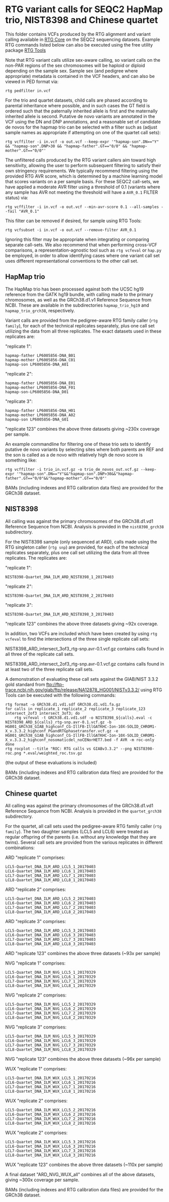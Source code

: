 # RTG variant calls for SEQC2 HapMap trio, NIST8398 and Chinese quartet

This folder contains VCFs produced by the RTG alignment and variant calling
available in [RTG Core](http://realtimegenomics.com/products/rtg-core)
on the SEQC2 sequencing datasets. Example RTG commands listed below can
also be executed using the free utility package
[RTG Tools](http://realtimegenomics.com/products/rtg-tools)

Note that RTG variant calls utilize sex-aware calling, so variant
calls on the non-PAR regions of the sex chromosomes will be haploid or
diploid depending on the sample sex. Sample sex (and pedigree where
appropriate) metadata is contained in the VCF headers, and can also be
viewed in PED format via:

    rtg pedfilter in.vcf

For the trio and quartet datasets, child calls are phased according to
parental inheritance where possible, and in such cases the GT field is
ordered such that the paternally inherited allele is first and the
maternally inherited allele is second. Putative de novo variants are
annotated in the VCF using the DN and DNP annotations, and a reasonable
set of candidate de novos for the hapmap trio can be selected with a
filter such as (adjust sample names as appropriate if attempting on one
of the quartet call sets):

    rtg vcffilter -i in.vcf -o out.vcf --keep-expr '"hapmap-son".DN=="Y" && "hapmap-son".DNP>30 && "hapmap-father".GT=="0/0" && "hapmap-mother".GT=="0/0"'

The unfiltered calls produced by the RTG variant callers aim toward high
sensitivity, allowing the user to perform subsequent filtering to
satisfy their own stringency requirements. We typically recommend
filtering using the provided RTG AVR score, which is determined by a
machine learning model that scores variants on a per sample basis. For
these SEQC2 call-sets, we have applied a moderate AVR filter using a
threshold of 0.1 (variants where any sample has AVR not meeting the
threshold will have a `AVR_0.1` FILTER status) via:

    rtg vcffilter -i in.vcf -o out.vcf --min-avr-score 0.1 --all-samples --fail "AVR_0.1"

This filter can be removed if desired, for sample using RTG Tools:

    rtg vcfsubset -i in.vcf -o out.vcf --remove-filter AVR_0.1

Ignoring this filter may be appropriate when integrating or comparing
separate call-sets. We also recommend that when performing cross-VCF
comparisons, a representation-agnostic tool such as `rtg vcfeval` or
`hap.py` be employed, in order to allow identifying cases where one
variant call set uses different representational conventions to the
other call set.


## HapMap trio

The HapMap trio has been processed against both the UCSC hg19 reference
from the GATK hg19 bundle, with calling made to the primary chromosomes,
as well as the GRCh38.d1.v1 Reference Sequence from NCBI. These are
available in the subdirectories `hapmap_trio_hg19` and `hapmap_trio_grch38`,
respectively.

Variant calls are provided from the pedigree-aware RTG family caller
(`rtg family`), for each of the technical replicates separately, plus
one call set utilizing the data from all three replicates. The exact
datasets used in these replicates are:

"replicate 1":

    hapmap-father LP6005856-DNA_B01
    hapmap-mother LP6005856-DNA_C01
    hapmap-son LP6005856-DNA_A01

"replicate 2":

    hapmap-father LP6005856-DNA_E01
    hapmap-mother LP6005856-DNA_F01
    hapmap-son-LP6005856-DNA_D01

"replicate 3":

    hapmap-father LP6005856-DNA_H01
    hapmap-mother LP6005856-DNA_A02
    hapmap-son LP6005856-DNA_G01

"replicate 123" combines the above three datasets giving ~230x coverage
per sample.

An example commandline for filtering one of these trio sets to identify
putative de novo variants by selecting sites where both parents are REF
and the son is called as a de novo with relatively high de novo score is
something like:

    rtg vcffilter -i trio_in.vcf.gz -o trio_de_novos_out.vcf.gz --keep-expr '"hapmap-son".DN=="Y"&&"hapmap-son".DNP>30&&"hapmap-father".GT=="0/0"&&"hapmap-mother".GT=="0/0"'

BAMs (including indexes and RTG calibration data files) are provided for
the GRCh38 dataset.


## NIST8398

All calling was against the primary chromosomes of the GRCh38.d1.vd1
Reference Sequence from NCBI. Analysis is provided in the
`nist8398_grch38` subdirectory.

For the NIST8398 sample (only sequenced at ARD), calls made using the
RTG singleton caller (`rtg snp`) are provided, for each of the technical
replicates separately, plus one call set utilizing the data from all
three replicates. The replicates are:

"replicate 1":

    NIST8398-Quartet_DNA_ILM_ARD_NIST8398_1_20170403

"replicate 2":

    NIST8398-Quartet_DNA_ILM_ARD_NIST8398_2_20170403

"replicate 3":

    NIST8398-Quartet_DNA_ILM_ARD_NIST8398_3_20170403

"replicate 123" combines the above three datasets giving ~92x coverage.

In addition, two VCFs are included which have been created by using `rtg
vcfeval` to find the intersections of the three single replicate call
sets:

NIST8398_ARD_intersect_3of3_rtg-snp.avr-0.1.vcf.gz contains calls found
in all three of the replicate call sets.

NIST8398_ARD_intersect_2of3_rtg-snp.avr-0.1.vcf.gz contains calls found
in at least two of the three replicate call sets.

A demonstration of evaluating these call sets against the GIAB/NIST
3.3.2 gold standard from
ftp://ftp-trace.ncbi.nih.gov/giab/ftp/release/NA12878_HG001/NISTv3.3.2/
using RTG Tools can be executed with the following commands:

    rtg format -o GRCh38.d1.vd1.sdf GRCh38.d1.vd1.fa.gz
    for calls in replicate_1 replicate_2 replicate_3 replicate_123 intersect_2of3 intersect_3of3; do
        rtg vcfeval -t GRCh38.d1.vd1.sdf -o NIST8398_${calls}.eval -c NIST8398_ARD_${calls}_rtg-snp.avr-0.1.vcf.gz -b HG001_GRCh38_GIAB_highconf_CG-IllFB-IllGATKHC-Ion-10X-SOLID_CHROM1-X_v.3.3.2_highconf_PGandRTGphasetransfer.vcf.gz -e HG001_GRCh38_GIAB_highconf_CG-IllFB-IllGATKHC-Ion-10X-SOLID_CHROM1-X_v.3.3.2_highconf_nosomaticdel_noCENorHET7.bed -f AVR -m roc-only
    done
    rtg rocplot --title "ROC: RTG calls vs GIABv3.3.2" --png NIST8398-roc.png *.eval/weighted_roc.tsv.gz

(the output of these evaluations is included)

BAMs (including indexes and RTG calibration data files) are provided for
the GRCh38 dataset.


## Chinese quartet

All calling was against the primary chromosomes of the GRCh38.d1.vd1
Reference Sequence from NCBI. Analysis is provided in the
`quartet_grch38` subdirectory.

For the quartet, all call sets used the pedigree-aware RTG family caller
(`rtg family`). The two daughter samples (LCL5 and LCL6) were treated as
regular offspring of the parents (i.e. without any knowledge that they
are twins). Several call sets are provided from the various replicates
in different combinations:

ARD "replicate 1" comprises:

    LCL5-Quartet_DNA_ILM_ARD_LCL5_1_20170403
    LCL6-Quartet_DNA_ILM_ARD_LCL6_1_20170403
    LCL7-Quartet_DNA_ILM_ARD_LCL7_1_20170403
    LCL8-Quartet_DNA_ILM_ARD_LCL8_1_20170403

ARD "replicate 2" comprises:

    LCL5-Quartet_DNA_ILM_ARD_LCL5_2_20170403
    LCL6-Quartet_DNA_ILM_ARD_LCL6_2_20170403
    LCL7-Quartet_DNA_ILM_ARD_LCL7_2_20170403
    LCL8-Quartet_DNA_ILM_ARD_LCL8_2_20170403

ARD "replicate 3" comprises:

    LCL5-Quartet_DNA_ILM_ARD_LCL5_3_20170403
    LCL6-Quartet_DNA_ILM_ARD_LCL6_3_20170403
    LCL7-Quartet_DNA_ILM_ARD_LCL7_3_20170403
    LCL8-Quartet_DNA_ILM_ARD_LCL8_3_20170403

ARD "replicate 123" combines the above three datasets (~93x per sample)

NVG "replicate 1" comprises:

    LCL5-Quartet_DNA_ILM_NVG_LCL5_1_20170329
    LCL6-Quartet_DNA_ILM_NVG_LCL6_1_20170329
    LCL7-Quartet_DNA_ILM_NVG_LCL7_1_20170329
    LCL8-Quartet_DNA_ILM_NVG_LCL8_1_20170329

NVG "replicate 2" comprises:

    LCL5-Quartet_DNA_ILM_NVG_LCL5_2_20170329
    LCL6-Quartet_DNA_ILM_NVG_LCL6_2_20170329
    LCL7-Quartet_DNA_ILM_NVG_LCL7_2_20170329
    LCL8-Quartet_DNA_ILM_NVG_LCL8_2_20170329

NVG "replicate 3" comprises:

    LCL5-Quartet_DNA_ILM_NVG_LCL5_3_20170329
    LCL6-Quartet_DNA_ILM_NVG_LCL6_3_20170329
    LCL7-Quartet_DNA_ILM_NVG_LCL7_3_20170329
    LCL8-Quartet_DNA_ILM_NVG_LCL8_3_20170329

NVG "replicate 123" combines the above three datasets (~96x per sample)

WUX "replicate 1" comprises:

    LCL5-Quartet_DNA_ILM_WUX_LCL5_1_20170216
    LCL6-Quartet_DNA_ILM_WUX_LCL6_1_20170216
    LCL7-Quartet_DNA_ILM_WUX_LCL7_1_20170216
    LCL8-Quartet_DNA_ILM_WUX_LCL8_1_20170216

WUX "replicate 2" comprises:

    LCL5-Quartet_DNA_ILM_WUX_LCL5_2_20170216
    LCL6-Quartet_DNA_ILM_WUX_LCL6_2_20170216
    LCL7-Quartet_DNA_ILM_WUX_LCL7_2_20170216
    LCL8-Quartet_DNA_ILM_WUX_LCL8_2_20170216

WUX "replicate 2" comprises:

    LCL5-Quartet_DNA_ILM_WUX_LCL5_3_20170216
    LCL6-Quartet_DNA_ILM_WUX_LCL6_3_20170216
    LCL7-Quartet_DNA_ILM_WUX_LCL7_3_20170216
    LCL8-Quartet_DNA_ILM_WUX_LCL8_3_20170216

WUX "replicate 123" combines the above three datasets (~110x per sample)

A final dataset "ARD_NVG_WUX_all" combines all of the above datasets,
giving ~300x coverage per sample.

BAMs (including indexes and RTG calibration data files) are provided for
the GRCh38 dataset.

